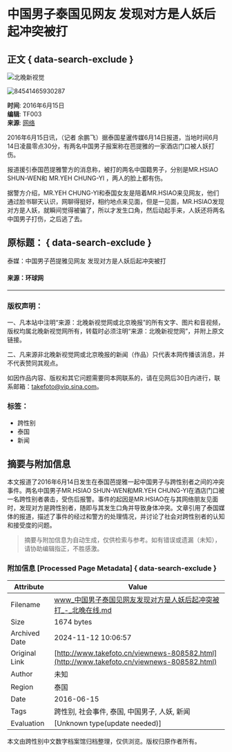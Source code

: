 # 中国男子泰国见网友 发现对方是人妖后起冲突被打

## 正文 { data-search-exclude }


![北晚新视觉](https://static.takefoto.cn/img/2016/logo1.png)

![84541465930287](http://static.takefoto.cn/img/2017_pc.jpg)

**时间**: 2016年6月15日  
**编辑**: TF003  
**来源**: [网络](#)

2016年6月15日讯，（记者 余鹏飞）据泰国星暹传媒6月14日报道，当地时间6月14日凌晨零点30分，有两名中国男子报案称在芭提雅的一家酒店门口被人妖打伤。

报道援引泰国芭提雅警方的消息称，被打的两名中国籍男子，分别是MR.HSIAO SHUN-WEN和 MR.YEH CHUNG-YI ，两人的脸上都有伤。

据警方介绍，MR.YEH CHUNG-YI和泰国女友是陪着MR.HSIAO来见网友，他们通过脸书聊天认识，网聊得挺好，相约地点来见面，但是一见面，MR.HSIAO发现对方是人妖，就瞬间觉得被骗了，所以才发生口角，然后动起手来，人妖还将两名中国男子打伤，之后逃了去。

## 原标题： { data-search-exclude }
泰媒：中国男子芭提雅见网友 发现对方是人妖后起冲突被打

#### 来源：环球网

---

### 版权声明：
一、凡本站中注明“来源：北晚新视觉网或北京晚报”的所有文字、图片和音视频，版权均属北晚新视觉网所有，转载时必须注明“来源：北晚新视觉网”，并附上原文链接。

二、凡来源非北晚新视觉网或北京晚报的新闻（作品）只代表本网传播该消息，并不代表赞同其观点。

如因作品内容、版权和其它问题需要同本网联系的，请在见网后30日内进行，联系邮箱：takefoto@vip.sina.com。

### 标签：
- 跨性别
- 泰国
- 新闻
<!-- tcd_original_link http://www.takefoto.cn/viewnews-808582.html -->
## 摘要与附加信息

<!-- tcd_abstract -->
本文报道了2016年6月14日发生在泰国芭提雅一起中国男子与跨性别者之间的冲突事件。两名中国男子MR.HSIAO SHUN-WEN和MR.YEH CHUNG-YI在酒店门口被一名跨性别者袭击，受伤后报警。事件的起因是MR.HSIAO在与其网络朋友见面时，发现对方是跨性别者，随即与其发生口角并导致身体冲突。文章引用了泰国媒体的报道，描述了事件的经过和警方的处理情况，并讨论了社会对跨性别者的认知和接受度的问题。
<!-- tcd_abstract_end -->

> 摘要与附加信息为自动生成，仅供检索与参考。如有错误或遗漏（未知），请协助编辑指正，不胜感激。

### 附加信息 [Processed Page Metadata] { data-search-exclude }

| Attribute       | Value                                  |
|-----------------|----------------------------------------|
| Filename        | www_中国男子泰国见网友发现对方是人妖后起冲突被打_-_北晚在线.md                             |
| Size            | 1674 bytes                           |
| Archived Date   | 2024-11-12 10:06:57                             |
| Original Link   | [http://www.takefoto.cn/viewnews-808582.html](http://www.takefoto.cn/viewnews-808582.html)                       |
| Author          | 未知                               |
| Region          | 泰国                               |
| Date            | 2016-06-15                                 |
| Tags            | 跨性别, 社会事件, 泰国, 中国男子, 人妖, 新闻                                 |
| Evaluation            | [Unknown type(update needed)]                                 |
<!-- tcd_table_end -->

本文由跨性别中文数字档案馆归档整理，仅供浏览。版权归原作者所有。

